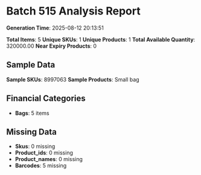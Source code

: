 # Batch 515 Analysis Report

**Generation Time**: 2025-08-12 20:13:51

**Total Items**: 5
**Unique SKUs**: 1
**Unique Products**: 1
**Total Available Quantity**: 320000.00
**Near Expiry Products**: 0

## Sample Data
**Sample SKUs**: 8997063
**Sample Products**: Small bag

## Financial Categories
- **Bags**: 5 items

## Missing Data
- **Skus**: 0 missing
- **Product_ids**: 0 missing
- **Product_names**: 0 missing
- **Barcodes**: 5 missing
